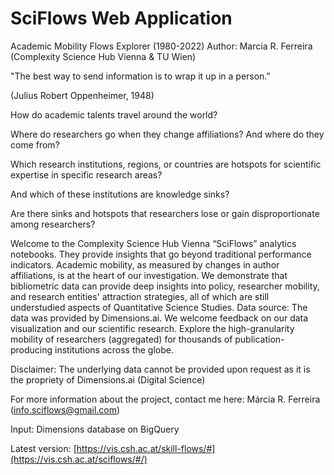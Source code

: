 # SciFlows Web Application
Academic Mobility Flows Explorer (1980-2022)
Author: Marcia R. Ferreira (Complexity Science Hub Vienna & TU Wien)

"The best way to send information is to wrap it up in a person."

(Julius Robert Oppenheimer, 1948)

How do academic talents travel around the world?

Where do researchers go when they change affiliations? And where do they come from?

Which research institutions, regions, or countries are hotspots for scientific expertise in specific research areas?

And which of these institutions are knowledge sinks?

Are there sinks and hotspots that researchers lose or gain disproportionate among researchers?

Welcome to the Complexity Science Hub Vienna “SciFlows”  analytics notebooks. They provide insights that go beyond traditional performance indicators. Academic mobility, as measured by changes in author affiliations, is at the heart of our investigation. We demonstrate that bibliometric data can provide deep insights into policy, researcher mobility, and research entities' attraction strategies, all of which are still understudied aspects of Quantitative Science Studies. Data source: The data was provided by Dimensions.ai. We welcome feedback on our data visualization and our scientific research. Explore the high-granularity mobility of researchers (aggregated) for thousands of publication-producing institutions across the globe.

Disclaimer: The underlying data cannot be provided upon request as it is the propriety of Dimensions.ai (Digital Science)

For more information about the project, contact me here: Márcia R. Ferreira (info.sciflows@gmail.com)

Input: Dimensions database on BigQuery

Latest version: [https://vis.csh.ac.at/skill-flows/#](https://vis.csh.ac.at/sciflows/#/)

